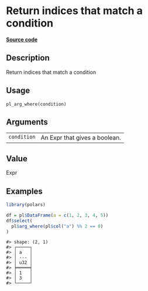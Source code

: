 

# Return indices that match a condition

[**Source code**](https://github.com/pola-rs/r-polars/tree/main/R/functions__lazy.R#L1233)

## Description

Return indices that match a condition

## Usage

<pre><code class='language-R'>pl_arg_where(condition)
</code></pre>

## Arguments

<table>
<tr>
<td style="white-space: nowrap; font-family: monospace; vertical-align: top">
<code id="condition">condition</code>
</td>
<td>
An Expr that gives a boolean.
</td>
</tr>
</table>

## Value

Expr

## Examples

``` r
library(polars)

df = pl$DataFrame(a = c(1, 2, 3, 4, 5))
df$select(
  pl$arg_where(pl$col("a") %% 2 == 0)
)
```

    #> shape: (2, 1)
    #> ┌─────┐
    #> │ a   │
    #> │ --- │
    #> │ u32 │
    #> ╞═════╡
    #> │ 1   │
    #> │ 3   │
    #> └─────┘
